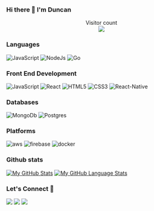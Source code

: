 ### Hi there 👋 I'm Duncan

<!--
**white3d/white3d** is a ✨ _special_ ✨ repository because its `README.md` (this file) appears on your GitHub profile.

Here are some ideas to get you started:

- 🔭 I’m currently working on ...
- 🌱 I’m currently learning ...
- 👯 I’m looking to collaborate on ...
- 🤔 I’m looking for help with ...
- 💬 Ask me about ...
- 📫 How to reach me: ...
- 😄 Pronouns: ...
- ⚡ Fun fact: ...
-->

<p align="center"> 
  Visitor count<br>
  <img src="https://profile-counter.glitch.me/flawlesscode254/count.svg" />
</p>

### Languages
![JavaScript](https://icongr.am/devicon/javascript-original.svg?size=50&color=currentColor)
![NodeJs](https://icongr.am/devicon/nodejs-original.svg?size=50&color=currentColor)
![Go](https://icongr.am/devicon/golang-original.svg?size=50&color=currentColor)
### Front End Development
![JavaScript](https://icongr.am/devicon/javascript-original.svg?size=50&color=currentColor)
![React](https://icongr.am/devicon/react-original.svg?size=50&color=currentColor)
![HTML5](https://icongr.am/devicon/html5-original.svg?size=50&color=currentColor)
![CSS3](https://icongr.am/devicon/css3-original.svg?size=50&color=currentColor)
![React-Native](https://icongr.am/devicon/react-original-wordmark.svg?size=50&color=currentColor)
### Databases
![MongoDb](https://icongr.am/devicon/mongodb-original.svg?size=50&color=currentColor)
![Postgres](https://icongr.am/devicon/postgresql-original.svg?size=50&color=currentColor)
### Platforms
![aws](https://icongr.am/devicon/amazonwebservices-original.svg?size=50&color=currentColor)
![firebase](https://cdn.iconscout.com/icon/free/png-64/firebase-3521427-2944871.png)
![docker](https://icongr.am/devicon/docker-original.svg?size=50&color=currentColor)
### Github stats
[![My GitHub Stats](https://github-readme-stats.vercel.app/api/?username=flawlesscode254&count_private=true&theme=tokyonight&showicons=true)]()
[![My GitHub Language Stats](https://github-readme-stats.vercel.app/api/top-langs/?username=flawlesscode254&langs_count=5&theme=tokyonight)]()<h3 align="left">Let's Connect :handshake:</h3>
<div align="left">
<a target="_blank"
href="https://www.linkedin.com/in/duncan-kipkemoi-9a2686168/"><img
src="https://img.shields.io/badge/-LinkedIn-0077b5?style=for-the-badge&logo=LinkedIn&logoColor=white"></img></a> <a target="_blank"
href="mailto:denzme414@gmail.com"><img
src="https://img.shields.io/badge/-Gmail-D14836?style=for-the-badge&logo=Gmail&logoColor=white"></img></a> <a target="_blank"
href="https://twitter.com/AmJustCool"><img
src="https://img.shields.io/badge/-Twitter-1DA1F2?style=for-the-badge&logo=Twitter&logoColor=white"></img></a>
<div/>
